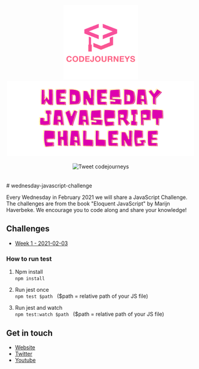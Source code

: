 <div align="center">
 <img src="imgs/logo.png" alt="CodeJourneys Logo" />
  <br />
  <img src="imgs/wjc.png" alt="Wednesday JavaScript Challenge Logo" />
  <br />
  <br />
  <img src="https://img.shields.io/twitter/url?style=for-the-badge&url=https%3A%2F%2Ftwitter.com%2Fcodejourneys" alt="Tweet codejourneys" />
</div>

<br />
<br />
# wednesday-javascript-challenge

Every Wednesday in February 2021 we will share a JavaScript Challenge. The challenges are from the book "Eloquent JavaScript" by Marijn Haverbeke.
We encourage you to code along and share your knowledge!

## Challenges

* [Week 1 - 2021-02-03](./challenges/2021-02-03/README.md)

### How to run test
1. Npm install <br />
``` npm install ```

2. Run jest once <br />
```npm test $path ``` ($path = relative path of your JS file) 

3. Run jest and watch <br />
```npm test:watch $path ``` ($path = relative path of your JS file) 

## Get in touch
* [Website](https://codejourneys.org)
* [Twitter](https://twitter.com/codejourneys)
* [Youtube](https://www.youtube.com/channel/UCERImYb7mm2_0txhQyXhVqA)